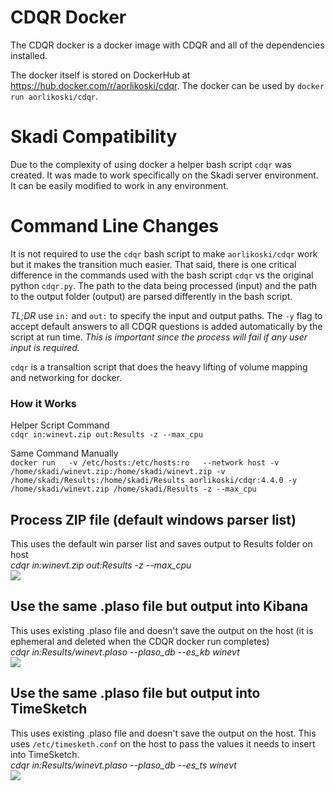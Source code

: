 # CDQR Docker
The CDQR docker is a docker image with CDQR and all of the dependencies installed.

The docker itself is stored on DockerHub at https://hub.docker.com/r/aorlikoski/cdqr. The docker can be used by `docker run aorlikoski/cdqr`.

# Skadi Compatibility
Due to the complexity of using docker a helper bash script `cdqr` was created. It was made to work specifically on the Skadi server environment. It can be easily modified to work in any environment.

# Command Line Changes
It is not required to use the `cdqr` bash script to make `aorlikoski/cdqr` work but it makes the transition much easier. That said, there is one critical difference in the commands used with the bash script `cdqr` vs the original python `cdqr.py`. The path to the data being processed (input) and the path to the output folder (output) are parsed differently in the bash script.

_TL;DR_ use `in:` and `out:` to specify the input and output paths. The `-y` flag to accept default answers to all CDQR questions is added automatically by the script at run time. _This is important since the process will fail if any user input is required._  

`cdqr` is a transaltion script that does the heavy lifting of volume mapping and networking for docker.  

### How it Works
Helper Script Command  
`cdqr in:winevt.zip out:Results -z --max_cpu`  

Same Command Manually  
```docker run   -v /etc/hosts:/etc/hosts:ro   --network host -v /home/skadi/winevt.zip:/home/skadi/winevt.zip -v /home/skadi/Results:/home/skadi/Results aorlikoski/cdqr:4.4.0 -y /home/skadi/winevt.zip /home/skadi/Results -z --max_cpu```  

## Process ZIP file (default windows parser list)
This uses the default win parser list and saves output to Results folder on host  
*cdqr in:winevt.zip out:Results -z --max_cpu*  
![](/objects/images/zip_demo.gif?)

## Use the same .plaso file but output into Kibana
This uses existing .plaso file and doesn't save the output on the host (it is ephemeral and deleted when the CDQR docker run completes)  
*cdqr in:Results/winevt.plaso --plaso_db --es_kb winevt*  
![](/objects/images/plaso_kibana.gif?)

## Use the same .plaso file but output into TimeSketch
This uses existing .plaso file and doesn't save the output on the host. This uses `/etc/timesketh.conf` on the host to pass the values it needs to insert into TimeSketch.  
*cdqr in:Results/winevt.plaso --plaso_db --es_ts winevt*  
![](/objects/images/plaso_ts.gif?)

